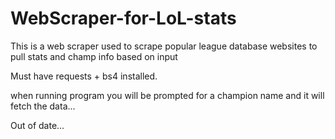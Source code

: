 # WebScraper-for-LoL-stats
This is a web scraper used to scrape popular league database websites to pull stats and champ info based on input

Must have requests + bs4 installed.

when running program you will be prompted for a champion name and it will fetch the data...

Out of date...
